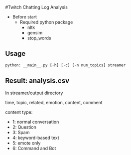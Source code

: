 #Twitch Chatting Log Analysis

- Before start
   - Required python package
      - nltk
      - gensim
      - stop_words
      
## Usage ##
```python
python: __main__.py [-h] [-c] [-n num_topics] streamer
```
## Result: analysis.csv ##
In streamer/output directory

time, topic, related, emotion, content, comment

content type:
   - 1: normal conversation
   - 2: Question
   - 3: Spam
   - 4: keyword-based text
   - 5: emote only
   - 6: Command and Bot

